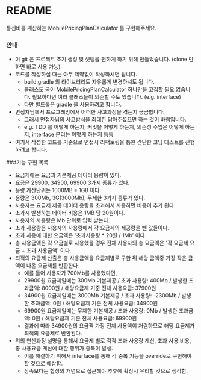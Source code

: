 # README

통신비를 계산하는 MobilePricingPlanCalculator 를 구현해주세요.

### 안내

* 이 git 은 프로젝트 초기 생성 및 셋팅을 편하게 하기 위해 만들었습니다. (clone 만 하면 바로 사용 가능)
* 코드를 작성하실 때는 아무 제약없이 작성하시면 됩니다.
  * build.gradle 의 라이브러리도 자유롭게 변경하셔도 됩니다.
  * 클래스도 굳이 MobilePricingPlanCalculator 하나만을 고집할 필요 없습니다. 필요하다면 여러 클래스들이 의존할 수도 있습니다. (e.g. interface) 
  * 다만 빌드툴은 gradle 을 사용하려고 합니다.
* 면접자님께서 프로그래밍에서 어떠한 사고과정을 겪는지 궁금합니다.
  * 그래서 면접자님의 사고방식을 최대한 담아주셨으면 하는 것이 바램입니다.
  * e.g. TDD 를 어떻게 하는지, 커밋을 어떻게 하는지, 의존성 주입은 어떻게 하는지, interface 분리는 어떻게 하는지 등등 
* 여기서 작성한 코드를 기준으로 면접시 리팩토링을 통한 간단한 코딩 테스트를 진행하려고 합니다.

###기능 구현 목록
* 요금제에는 요금과 기본제공 데이터 용량이 있다.
* 요금은 29900, 34900, 69900 3가지 종류가 있다.
* 용량 계산단위는 1000MB = 1GB 이다.
* 용량은 300Mb, 3G(3000Mb), 무제한 3가지 종류가 있다.
* 사용자는 요금제 제공 데이터 용량을 초과해서 사용하면 비용이 추가 된다.
* 초과시 발생하는 데이터 비용은 1MB 당 20원이다.
* 사용자의 사용량은 Mb 단위로 입력 받는다.
* 초과 사용량은 사용자의 사용량에서 각 요금제의 제공량을 뺀 값들이다.
* 초과 사용에 대한 요금액은 '초과사용량 * 20원 / 1Mb' 이다.
* 총 사용금액은 각 요금별로 사용했을 경우 전체 사용자의 총 요금액은 '각 요금제 요금 + 초과 사용금액' 이다.
* 최적의 요금제 산출은 총 사용금액을 요금제별로 구한 뒤 해당 금액중 가장 작은 금액이 나온 요금제를 반환한다.
  * 예를 들어 사용자가 700Mb를 사용했다면,
  * 29900원 요금제일때는 300Mb 기본제공 / 초과 사용량: 400Mb / 발생한 초과금액: 8000원 / 해당요금제 기준 전체 사용요금: 37900원 
  * 34900원 요금제일때는 3000Mb 기본제공 / 초과 사용량: -2300Mb / 발생한 초과금액: 0원 / 해당요금제 기준 전체 사용요금: 34900원
  * 69900원 요금제일때는 무제한 기본제공 / 초과 사용량: 0Mb / 발생한 초과금액: 0원 / 해당요금제 기준 전체 사용요금: 69900원 
  * 결과에 따라 34900원의 요금젝 가장 전체 사용액이 저렴하므로 해당 요금제가 최적의 요금제로 반환된다.
* 위의 연산과정 설명을 통해서 요금제 별로  각각 초과 사용량 계산, 초과 사용 비용, 총 사용요금 계산에 대한 행위가 중복이 발생.
  * 이를 해결하기 위해서 interface를 통해 각 중복 기능을 override로 구현해야 할 것으로 예상함.
  * 상속보다는 합성의 개념으로 접근해야 추후에 확장시 유리할 것으로 생각함.